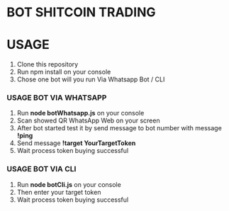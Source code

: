 # BOT SHITCOIN TRADING

<h1>USAGE</h1>
<ol>
  <li>Clone this repository</li>
  <li>Run npm install on your console</li>
  <li>Chose one bot will you run Via Whatsapp Bot / CLI</li>
</ol>
<h3>USAGE BOT VIA WHATSAPP</h3>
<ol>
  <li>Run <b>node botWhatsapp.js</b> on your console</li>
  <li>Scan showed QR WhatsApp Web on your screen</li>
  <li>After bot started test it by send message to bot number with message <b>!ping</b></li>
  <li>Send message <b>!target YourTargetToken</b></li>
  <li>Wait process token buying successful</li>
</ol>

<h3>USAGE BOT VIA CLI</h3>
<ol>
  <li>Run <b>node botCli.js</b> on your console</li>
  <li>Then enter your target token</li>
  <li>Wait process token buying successful</li>
</ol>
